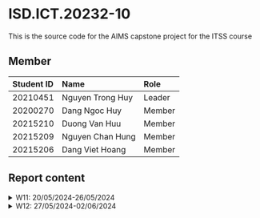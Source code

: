 # ISD.ICT.20232-10

This is the source code for the AIMS capstone project for the ITSS course

## Member 
| Student ID  | Name               | Role    |
|:------------|:-------------------|:--------|
| 20210451    | Nguyen Trong Huy   | Leader  |
| 20200270    | Dang Ngoc Huy      | Member  |
| 20215210    | Duong Van Huu      | Member  |
| 20215209    | Nguyen Chan Hung   | Member  |
| 20215206    | Dang Viet Hoang    | Member  |

## Report content 

<details>
  <summary>W11: 20/05/2024-26/05/2024 </summary>
<br>
<details>
<summary>Nguyen Trong Huy</summary>
<br>

- Assigned tasks:
    - Create and Refractor source code
    - Add database configs
    - Add entity classes

- Implementation details:
    - Pull Request(s):[#1](https://github.com/NTHuyne/ISD.ICT.20232.10/pull/1)
    - Specific implementation details:
        - Implement entities classes for Place Order use cases
        - Implement and set up the configs for MySQL database

</details>

<details>
<summary>Duong Van Huu</summary>
<br>

- Assigned tasks:
    - Implement View Cart use case

- Implementation details:
    - Pull Request(s): [#4](https://github.com/NTHuyne/ISD.ICT.20232.10/pull/4) 
    - Specific implementation details:
        - Implement controller, fxml view and handler for View Cart use case

</details>

<details>
<summary>Dang Ngoc Huy</summary>
<br>

- Assigned tasks:
    - Implement Home Screen and add to cart 

- Implementation details:
    - Pull Request(s): [#4](https://github.com/NTHuyne/ISD.ICT.20232.10/pull/4)
    - Specific implementation details:
        - Implement controller, fxml view and handler for Home Screen and Add To Cart, Search and Filter Media use cases.

</details>

<details>
<summary>Dang Viet Hoang</summary>
<br>

- Assigned tasks:
    - Implement VNPay Subsystem

- Implementation details:
    - Pull Request(s): [#2](https://github.com/NTHuyne/ISD.ICT.20232.10/pull/2)
    - Specific implementation details:
        - Implement subsystem interface: IPayment, IClient interface
        - Implement subsystem for VNPay
        - Implement test case for VNPay

</details>

</details>

<details>
  <summary>W12: 27/05/2024-02/06/2024 </summary>
<br>
<details>
<summary>Nguyen Trong Huy</summary>
<br>

- Assigned tasks:
    - Redesign the interface for shipping, invoice, cart.
    - Fix bugs in home screen

- Implementation details:
    - Pull Request(s):[#10](https://github.com/NTHuyne/ISD.ICT.20232.10/pull/10)
    - Specific implementation details:
        - Using SceneBuilder redesign shipping.fxml, invoice.fxml, rush_delivery_invoice.fxml.

</details>

<details>
<summary>Duong Van Huu</summary>
<br>

- Assigned tasks:
    - Writng report about Design Concepts

- Implementation details:
    - Writing report on Design Concepts

</details>

<details>
<summary>Dang Ngoc Huy</summary>
<br>

- Assigned tasks:
    - Writing report on SOLID principles

- Implementation details:
    - Writing report on SOLID principles

</details>

<details>
<summary>Dang Viet Hoang</summary>
<br>

- Assigned tasks:
    - Writing Design documents and report on design concepts

- Implementation details:
    - Writing documents

</details>

<details>
<summary>Nguyen Chan Hung</summary>
<br>

- Assigned tasks:
    - Implement shipping delivery, place order, place rush order.

- Implementation details:
    - Pull Request(s):[#10](https://github.com/NTHuyne/ISD.ICT.20232.10/pull/10)

</details>

</details>